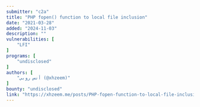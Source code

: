 ```yaml
---
submitter: "c2a"
title: "PHP fopen() function to local file inclusion"
date: "2021-03-28"
added: "2024-11-03"
description: ""
vulnerabilities: [
    "LFI"
]
programs: [
    "undisclosed"
]
authors: [
    "أنس روبي (@xhzeem)"
]
bounty: "undisclosed"
link: "https://xhzeem.me/posts/PHP-fopen-function-to-local-file-inclusion/read/"
---
```




